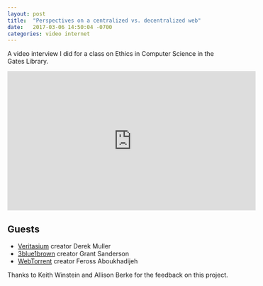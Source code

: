 ```yaml
---
layout: post
title:  "Perspectives on a centralized vs. decentralized web"
date:   2017-03-06 14:50:04 -0700
categories: video internet
---
```


A video interview I did for a class on Ethics in Computer Science in the Gates Library.

<iframe width="560" height="315" src="https://www.youtube.com/embed/m4pqgx9oH-A" frameborder="0" allowfullscreen></iframe>

## Guests

+ [Veritasium](https://www.youtube.com/user/1veritasium) creator Derek Muller      
+ [3blue1brown](https://www.youtube.com/channel/UCYO_jab_esuFRV4b17AJtAw) creator Grant Sanderson  
+ [WebTorrent](https://webtorrent.io/) creator Feross Aboukhadijeh   


Thanks to Keith Winstein and Allison Berke for the feedback on this project.
